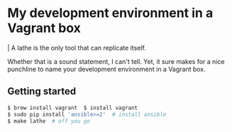 # My development environment in a Vagrant box

| A lathe is the only tool that can replicate itself.

Whether that is a sound statement, I can't tell. Yet, it sure makes for a nice
punchline to name your development environment in a Vagrant box.

## Getting started

```bash
$ brew install vagrant  $ install vagrant
$ sudo pip install 'ansible>=2'  # install ansible
$ make lathe  # off you go
```
